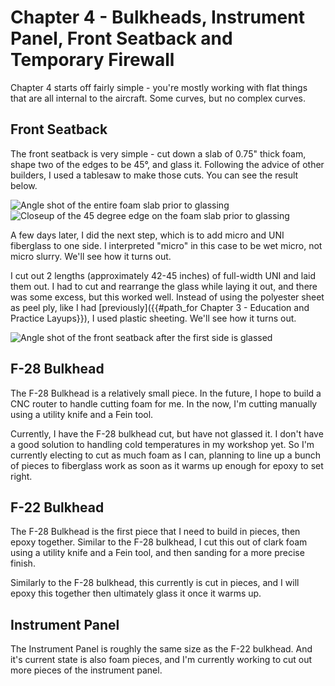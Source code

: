 # Chapter 4 - Bulkheads, Instrument Panel, Front Seatback and Temporary Firewall

Chapter 4 starts off fairly simple - you're mostly working with flat things that are all internal to the aircraft. Some curves, but no complex curves.

## Front Seatback

The front seatback is very simple - cut down a slab of 0.75" thick foam, shape two of the edges to be 45°, and glass it. Following the advice of other builders, I used a tablesaw to make those cuts. You can see the result below.

![Angle shot of the entire foam slab prior to glassing](/assets/images/build_log/chapter_4/front_seatback_initial_1.jpg)
![Closeup of the 45 degree edge on the foam slab prior to glassing](/assets/images/build_log/chapter_4/front_seatback_initial_2.jpg)

A few days later, I did the next step, which is to add micro and UNI fiberglass to one side. I interpreted "micro" in this case to be wet micro, not micro slurry. We'll see how it turns out.

I cut out 2 lengths (approximately 42-45 inches) of full-width UNI and laid them out. I had to cut and rearrange the glass while laying it out, and there was some excess, but this worked well. Instead of using the polyester sheet as peel ply, like I had [previously]({{#path_for Chapter 3 - Education and Practice Layups}}), I used plastic sheeting. We'll see how it turns out.

![Angle shot of the front seatback after the first side is glassed](/assets/images/build_log/chapter_4/front_seatback_first_glassing.jpg)

## F-28 Bulkhead

The F-28 Bulkhead is a relatively small piece. In the future, I hope to build a CNC router to handle cutting foam for me. In the now, I'm cutting manually using a utility knife and a Fein tool.

Currently, I have the F-28 bulkhead cut, but have not glassed it. I don't have a good solution to handling cold temperatures in my workshop yet. So I'm currently electing to cut as much foam as I can, planning to line up a bunch of pieces to fiberglass work as soon as it warms up enough for epoxy to set right.

## F-22 Bulkhead

The F-28 Bulkhead is the first piece that I need to build in pieces, then epoxy together. Similar to the F-28 bulkhead, I cut this out of clark foam using a utility knife and a Fein tool, and then sanding for a more precise finish.

Similarly to the F-28 bulkhead, this currently is cut in pieces, and I will epoxy this together then ultimately glass it once it warms up.

## Instrument Panel

The Instrument Panel is roughly the same size as the F-22 bulkhead. And it's current state is also foam pieces, and I'm currently working to cut out more pieces of the instrument panel.
